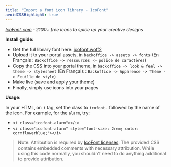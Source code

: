```yaml
---
title: "Import a font icon library - IcoFont"
avoidCSSHighlight: true
---
```


_[IcoFont.com](https://www.icofont.com/) - 2100+ free icons to spice up your creative designs_


**Install guide:**

- Get the full library font here: [icofont.woff2](https://userclub.opendatasoft.com/assets/theme_font/icofont.woff2) 
- Upload it to your portal assets, in `backoffice -> assets -> fonts` (En Français : `Backoffice -> ressources -> police de caractères`)
- Copy the CSS into your portal theme, in `backoffice -> look & feel -> theme -> stylesheet` (En Français : `Backoffice -> Apparence -> Thème -> Feuille de style`)
- Make live (save and apply your theme)
- Finally, simply use icons into your pages

**Usage:**

In your HTML, on `i` tag, set the class to `icofont-` followed by the name of the icon.
For example, for the `alarm`, try:
- `<i class="icofont-alarm"></i>`
- `<i class="icofont-alarm" style="font-size: 2rem; color: cornflowerblue;"></i>`
    

> Note: Attribution is required by [IcoFont licenses](https://www.icofont.com/license). The provided CSS contains embedded comments with necessary attribution. While using this code normally, you shouldn't need to do anything additional to provide attribution. 
